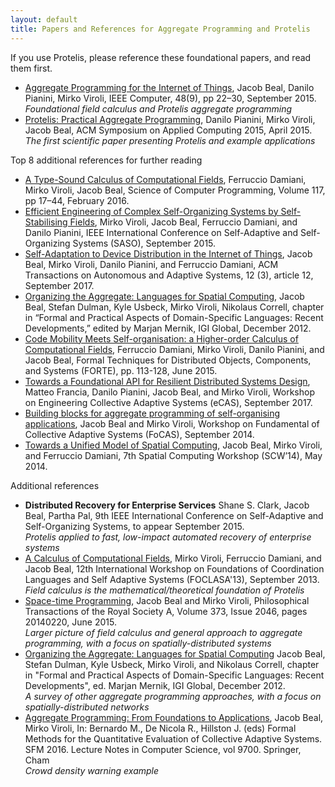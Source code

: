 ```yaml
---
layout: default
title: Papers and References for Aggregate Programming and Protelis
---
```

If you use Protelis, please reference these foundational papers, and read them first.

<ul>
        <li>
          <a
            href="http://openmap.bbn.com/~jbeal/Publications/Computer-AggregateProgramming-Preprint-2015.pdf">Aggregate
            Programming for the Internet of Things</a>,
          Jacob Beal, Danilo Pianini, Mirko Viroli, IEEE Computer, 48(9), pp 22–30, September 2015.
          <br>
          <em>Foundational field calculus and Protelis aggregate programming</em>
        </li>
        <li>
          <a
            href="http://jakebeal.com/Publications/SAC2015-Protelis.pdf">Protelis:
            Practical Aggregate Programming</a>,
          Danilo Pianini, Mirko Viroli, Jacob Beal, ACM Symposium on
          Applied Computing 2015, April 2015.
          <br>
          <em>The first scientific paper presenting Protelis and example
            applications</em>
        </li>
</ul>

Top 8 additional references for further reading

<ul>
        <li><a href="https://pdfs.semanticscholar.org/9593/201247700ddb402ce25072e8736c46750631.pdf">A Type-Sound Calculus of Computational Fields</a>, 
Ferruccio Damiani, Mirko Viroli, Jacob Beal, Science of Computer Programming, Volume 117, pp 17–44, February 2016.
        </li>
        <li><a href="https://pdfs.semanticscholar.org/ec05/b8d4d3b29c55e492eee22f8bf96f692d2b4b.pdf">Efficient Engineering of Complex Self-Organizing Systems by Self-Stabilising Fields</a>, Mirko Viroli, Jacob Beal, Ferruccio Damiani, and Danilo Pianini, IEEE International Conference on Self-Adaptive and Self-Organizing Systems (SASO), September 2015.
        </li>
        <li><a href="https://aperto.unito.it/retrieve/handle/2318/1649733/364205/ACM-TAAS-Beal-et-al-2017-OPEN.pdf">Self-Adaptation to Device Distribution in the Internet of Things</a>, Jacob Beal, Mirko Viroli, Danilo Pianini, and Ferruccio Damiani, ACM Transactions on Autonomous and Adaptive Systems, 12 (3), article 12, September 2017.
        </li>
        <li><a href="https://arxiv.org/pdf/1202.5509">Organizing the Aggregate: Languages for Spatial Computing</a>, Jacob Beal, Stefan Dulman, Kyle Usbeck, Mirko Viroli, Nikolaus Correll, chapter in “Formal and Practical Aspects of Domain-Specific Languages: Recent Developments,” edited by Marjan Mernik, IGI Global, December 2012.
        </li>
        <li><a href="http://jakebeal.com/Publications/FORTE15-HigherOrderFieldCalculus.pdf">Code Mobility Meets Self-organisation: a Higher-order Calculus of Computational Fields</a>, Ferruccio Damiani, Mirko Viroli, Danilo Pianini, and Jacob Beal, Formal Techniques for Distributed Objects, Components, and Systems (FORTE), pp. 113-128, June 2015.
        </li>
        <li><a href="http://web.mit.edu/jakebeal/www/Publications/eCAS17-protelis-lang-library.pdf">Towards a Foundational API for Resilient Distributed Systems Design</a>, Matteo Francia, Danilo Pianini, Jacob Beal, and Mirko Viroli, Workshop on Engineering Collective Adaptive Systems (eCAS), September 2017.
        </li>
        <li><a href="https://pdfs.semanticscholar.org/2ae0/2b81914f9637d39b9ecd5cefc9f068c3103f.pdf">Building blocks for aggregate programming of self-organising applications</a>, Jacob Beal and Mirko Viroli, Workshop on Fundamental of Collective Adaptive Systems (FoCAS), September 2014.
        </li>
        <li><a href="http://www.spatial-computing.org/_media/scw14/scw2014_p5.pdf">Towards a Unified Model of Spatial Computing</a>, Jacob Beal, Mirko Viroli, and Ferruccio Damiani, 7th Spatial Computing Workshop (SCW’14), May 2014.
        </li>
</ul>

Additional references

<ul>
        <li>
          <strong>Distributed Recovery for Enterprise Services</strong>
          Shane S. Clark, Jacob Beal, Partha Pal, 9th IEEE International
          Conference on Self-Adaptive and Self-Organizing Systems, to
          appear September 2015.
          <br>
          <em>Protelis applied to fast, low-impact automated recovery of
            enterprise systems</em>
        </li>
        <li>
          <a
            href="http://jakebeal.com/Publications/FOCLASA13-FieldCalculus.pdf">A
            Calculus of Computational Fields</a>, Mirko Viroli,
          Ferruccio Damiani, and Jacob Beal, 12th International Workshop
          on Foundations of Coordination Languages and Self Adaptive
          Systems (FOCLASA'13), September 2013.
          <br>
          <em>Field calculus is the mathematical/theoretical foundation
            of Protelis</em>
        </li>
<!--        <li>
          <a
href="http://jakebeal.com/Publications/FORTE15-HigherOrderFieldCalculus.pdf">Code
            Mobility Meets Self-Organisation: a Higher-order Calculus of
            Computational Fields</a>, Ferruccio Damiani, Mirko Viroli,
          Danilo Pianini, and Jacob Beal, Formal Techniques for
          Distributed Objects, Components, and Systems, pp. 113-128,
          June 2015.
          <br>
          <em>Higher-order field calculus lets Protelis have first-class
            functions</em>
        </li> -->
        <li>
          <a
            href="http://rsta.royalsocietypublishing.org/content/373/2046/20140220">Space-time
            Programming</a>, Jacob Beal and Mirko Viroli, Philosophical
          Transactions of the Royal Society A, Volume 373, Issue 2046,
          pages 20140220, June 2015.
          <br>
          <em>Larger picture of field calculus and general approach to
            aggregate programming, with a focus on spatially-distributed
            systems</em>
        </li>
        <li>
          <a href="http://arxiv.org/abs/1202.5509">Organizing the
            Aggregate: Languages for Spatial Computing</a>
          Jacob Beal, Stefan Dulman, Kyle Usbeck, Mirko Viroli, and
          Nikolaus Correll, chapter in "Formal and Practical Aspects of
          Domain-Specific Languages: Recent Developments", ed. Marjan
          Mernik, IGI Global, December 2012.
          <br>
          <em>A survey of other aggregate programming approaches, with a
            focus on spatially-distributed networks</em>
        </li>
        <li>
          <a href="http://web.mit.edu/jakebeal/www/Publications/QUANTICOL16-AggregateProgramming.pdf">Aggregate 
          Programming: From Foundations to Applications</a>,
          Jacob Beal, Mirko Viroli, In: Bernardo M., De Nicola R., Hillston J. (eds) Formal Methods for the Quantitative Evaluation of Collective Adaptive Systems. SFM 2016. Lecture Notes in Computer Science, vol 9700. Springer, Cham
          <br>
          <em>Crowd density warning example</em>
        </li>
</ul>
